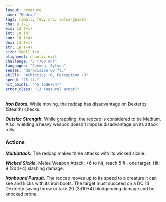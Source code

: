 ```yaml
---
layout: creature
name: "Redcap"
tags: [small, fey, cr3, volos-guide]
cha: 9 (-1)
wis: 12 (+1)
int: 10 (0)
con: 18 (+4)
dex: 13 (+1)
str: 18 (+4)
size: Small fey
alignment: chaotic evil
challenge: "3 (700 XP)"
languages: "Common, Sylvan"
senses: "darkvision 60 ft."
skills: "Athletics +6, Perception +3"
speed: "25 ft."
hit_points: "45 (6d6+24)"
armor_class: "13 (natural armor)"
---
```


***Iron Boots.*** While moving, the redcap has disadvantage on Dexterity (Stealth) checks.

***Outsize Strength.*** While grappling, the redcap is considered to be Medium. Also, wielding a heavy weapon doesn't impose disadvantage on its attack rolls.

### Actions

***Multiattack.*** The redcap makes three attacks with its wicked sickle.

***Wicked Sickle.*** Melee Weapon Attack: +6 to hit, reach 5 ft., one target. Hit: 9 (2d4+4) slashing damage.

***Ironbound Pursuit.*** The redcap moves up to its speed to a creature it can see and kicks with its iron boots. The target must succeed on a DC 14 Dexterity saving throw or take 20 (3d10+4) bludgeoning damage and be knocked prone.